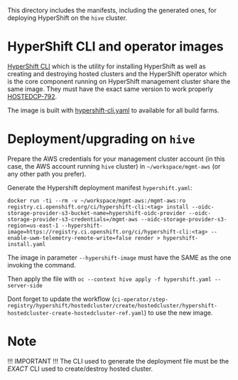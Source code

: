 This directory includes the manifests, including the generated ones, for deploying HyperShift on the `hive` cluster.

# HyperShift CLI and operator images
[HyperShift CLI](https://hypershift-docs.netlify.app/getting-started/) which is the utility for installing HyperShift as well as creating and destroying hosted clusters and the HyperShift operator which is the core component running on HyperShift management cluster share the same image. 
They must have the exact same version to work properly [HOSTEDCP-792](https://issues.redhat.com/browse/HOSTEDCP-792).

The image is built with [hypershift-cli.yaml](clusters/app.ci/supplemental-ci-images/hypershift/hypershift-cli.yaml) to available for all build farms.

# Deployment/upgrading on `hive`
Prepare the AWS credentials for your management cluster account (in this case, the AWS account running `hive` cluster) in `~/workspace/mgmt-aws` (or any other path you prefer).

Generate the Hypershift deployment manifest `hypershift.yaml`:
```
docker run -ti --rm -v ~/workspace/mgmt-aws:/mgmt-aws:ro registry.ci.openshift.org/ci/hypershift-cli:<tag> install --oidc-storage-provider-s3-bucket-name=hypershift-oidc-provider --oidc-storage-provider-s3-credentials=/mgmt-aws --oidc-storage-provider-s3-region=us-east-1 --hypershift-image=https://registry.ci.openshift.org/ci/hypershift-cli:<tag> --enable-uwm-telemetry-remote-write=false render > hypershift-install.yaml
```

The image in parameter `--hypershift-image` must have the SAME as the one invoking the command.

Then apply the file with
`oc --context hive apply -f hypershift.yaml --server-side`

Dont forget to update the workflow (`ci-operator/step-registry/hypershift/hostedcluster/create/hostedcluster/hypershift-hostedcluster-create-hostedcluster-ref.yaml`) to use the new image.

# Note
!!! IMPORTANT !!!
The CLI used to generate the deployment file must be the _EXACT_ CLI used to create/destroy hosted cluster.
